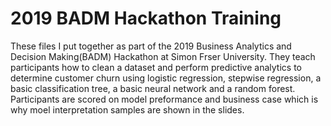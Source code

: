 # 2019 BADM Hackathon Training

These files I put together as part of the 2019 Business Analytics and Decision Making(BADM) Hackathon at Simon Frser University. They teach participants how to clean a dataset and perform predictive analytics to determine customer churn using logistic regression, stepwise regression, a basic classification tree, a basic neural network and a random forest. Participants are scored on model preformance and business case which is why moel interpretation samples are shown in the slides.
